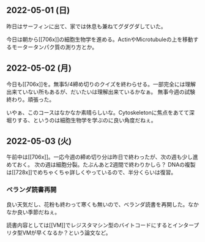 ## 2022-05-01 (日)

昨日はサーフィンに出て、家では休息も兼ねてグダグダしていた。

今日は朝から[[706x]]の細胞生物学を進める。ActinやMicrotubuleの上を移動するモータータンパク質の測り方とか。

## 2022-05-02 (月)

今日も[[706x]]を。無事5/4締め切りのクイズを終わらせる。一部完全には理解出来ていない所もあるが、だいたいは理解出来ているかなぁ。
無事今週の試験終わり。頑張った。

いやぁ、このコースはなかなか素晴らしいな。Cytoskeletonに焦点をあてて深堀りする、というのは細胞生物学を学ぶのに良い角度だねぇ。

## 2022-05-03 (火)

午前中は[[706x]]。一応今週の締め切り分は昨日で終わったが、次の週も少し進めておく。
次の週は細胞分裂。たぶんあと2週間で終わりかしら？
DNAの複製は[[728x]]でめちゃくちゃ詳しくやっているので、半分くらいは復習。

### ベランダ読書再開

良い天気だし、花粉も終わって寒くも無いので、ベランダ読書を再開した。なかなか良い季節だねぇ。

読書内容としては[[VM]]でレジスタマシン型のバイトコードにするとインタープリタ型VMが早くなるか？という論文など。